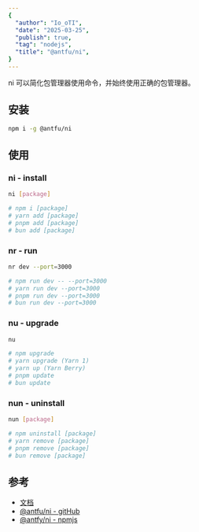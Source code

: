 ```yaml
---
{
  "author": "Io_oTI",
  "date": "2025-03-25",
  "publish": true,
  "tag": "nodejs",
  "title": "@antfu/ni",
}
---
```


ni 可以简化包管理器使用命令，并始终使用正确的包管理器。

## 安装

```bash
npm i -g @antfu/ni
```

## 使用

### ni - install

```bash
ni [package]

# npm i [package]
# yarn add [package]
# pnpm add [package]
# bun add [package]
```

### nr - run

```bash
nr dev --port=3000

# npm run dev -- --port=3000
# yarn run dev --port=3000
# pnpm run dev --port=3000
# bun run dev --port=3000
```

### nu - upgrade

```bash
nu

# npm upgrade
# yarn upgrade (Yarn 1)
# yarn up (Yarn Berry)
# pnpm update
# bun update
```

### nun - uninstall

```bash
nun [package]

# npm uninstall [package]
# yarn remove [package]
# pnpm remove [package]
# bun remove [package]
```

## 参考

- [文档](https://github.com/antfu-collective/ni#readme)
- [@antfu/ni - gitHub](https://github.com/antfu-collective/ni)
- [@antfy/ni - npmjs](https://www.npmjs.com/package/@antfu/ni)
